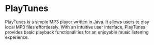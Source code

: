 # PlayTunes
PlayTunes is a simple MP3 player written in Java. It allows users to play local MP3 files effortlessly. With an intuitive user interface, PlayTunes provides basic playback functionalities for an enjoyable music listening experience.
